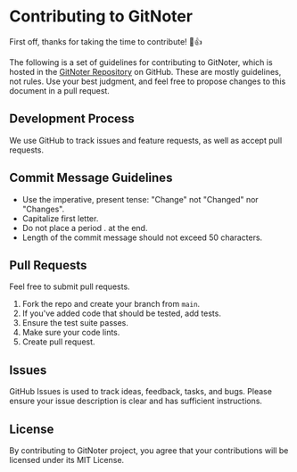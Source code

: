 # Contributing to GitNoter

First off, thanks for taking the time to contribute! :tada::+1:

The following is a set of guidelines for contributing to GitNoter, which is hosted in the [GitNoter Repository](https://github.com/git-noter/gitnoter) on GitHub. These are mostly guidelines, not rules. Use your best judgment, and feel free to propose changes to this document in a pull request.

## Development Process
We use GitHub to track issues and feature requests, as well as accept pull requests.

## Commit Message Guidelines
-   Use the imperative, present tense: "Change" not "Changed" nor "Changes".
-   Capitalize first letter.
-   Do not place a period . at the end.
-   Length of the commit message should not exceed 50 characters.

## Pull Requests
Feel free to submit pull requests.

1.  Fork the repo and create your branch from `main`.
2.  If you've added code that should be tested, add tests.
4.  Ensure the test suite passes.
5.  Make sure your code lints.
6.  Create pull request.

## Issues
GitHub Issues is used to track ideas, feedback, tasks, and bugs.
Please ensure your issue description is clear and has sufficient instructions.

## License
By contributing to GitNoter project, you agree that your contributions will be licensed under its MIT License.
